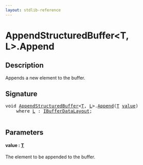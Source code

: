 ```yaml
---
layout: stdlib-reference
---
```


# AppendStructuredBuffer\<T, L\>\.Append

## Description

Appends a new element to the buffer.



## Signature 

<pre>
<span class="code_keyword">void</span> <a href="index.md" class="code_type">AppendStructuredBuffer</a>&lt;<a href="index.md#typeparam-T" class="code_type">T</a>, <a href="index.md#typeparam-L" class="code_type">L</a>&gt;.<a href="append-0.md">Append</a>(<a href="index.md#typeparam-T" class="code_type">T</a> <a href="append-0.md#decl-value" class="code_param">value</a>)
    <span class='code_keyword'>where</span> <a href="index.md#typeparam-L" class="code_type">L</a> : <a href="../../interfaces/ibufferdatalayout-017b/index.md" class="code_type">IBufferDataLayout</a>;

</pre>

## Parameters

####  <a id="decl-value"></a>value  : [T](index.md#typeparam-T)
The element to be appended to the buffer.



<script>
// Fix .md links to .html when on ReadTheDocs
if (window.location.hostname.includes('readthedocs') || 
    window.location.hostname.includes('rtfd.io')) {
  document.addEventListener('DOMContentLoaded', function() {
    const links = document.querySelectorAll('a');
    links.forEach(link => {
      if (link.getAttribute('href') && link.getAttribute('href').endsWith('.md')) {
        link.href = link.href.replace(/\.md($|#|\?)/, '.html$1');
      }
    });
  });
}
</script>
